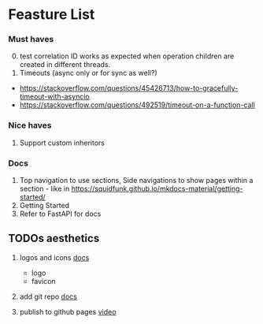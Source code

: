 # Feasture List

### Must haves

0. test correlation ID works as expected when operation children are created in different threads.
4. Timeouts (async only or for sync as well?)
- https://stackoverflow.com/questions/45426713/how-to-gracefully-timeout-with-asyncio
- https://stackoverflow.com/questions/492519/timeout-on-a-function-call

### Nice haves
1. Support custom inheritors

### Docs

1. Top navigation to use sections, Side navigations to show pages within a section - like in https://squidfunk.github.io/mkdocs-material/getting-started/
2. Getting Started
3. Refer to FastAPI for docs

## TODOs aesthetics

1. logos and icons
[docs](https://squidfunk.github.io/mkdocs-material/setup/changing-the-logo-and-icons/#configuration)
    - logo
    - favicon

2. add git repo
[docs](https://squidfunk.github.io/mkdocs-material/setup/adding-a-git-repository/#adding-a-git-repository)

3. publish to github pages [video](https://youtu.be/Q-YA_dA8C20?t=839)
